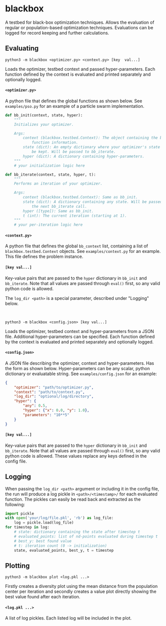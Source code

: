 # blackbox

A testbed for black-box optimization techniques. Allows the evaluation of
regular or population-based optimization techniques. Evaluations
can be logged for record keeping and further calculations.

## Evaluating

```
python3 -m blackbox <optimizer.py> <context.py> [key  val...]
```

Loads the optimizer, testbed context and passed hyper-parameters. Each function
defined by the context is evaluated and printed separately and optionally
logged.

#### `<optimizer.py>`

A python file that defines the global functions as shown below. See
`examples/pso.py` for an example of a particle swarm implementation.

```python
def bb_init(context, state, hyper):
    """
    Initializes your optimizer.

    Args:
        context (blackbox.testbed.Context): The object containing the blackbox
            function information.
        state (dict): An empty dictionary where your optimizer's state should
            be kept. Will be passed to bb_iterate.
        hyper (dict): A dictionary containing hyper-parameters.
    """
    # your initialization logic here

def bb_iterate(context, state, hyper, t):
    """
    Performs an iteration of your optimizer.

    Args:
        context (blackbox.testbed.Context): Same as bb_init.
        state (dict): A dictionary containing any state. Will be passed to
            the next bb_iterate call.
        hyper ([type]): Same as bb_init.
        t (int): The current iteration (starting at 1).
    """
    # your per-iteration logic here
```

#### `<context.py>`

A python file that defines the global `bb_context` list, containing a list of
`blackbox.testbed.Context` objects. See `examples/context.py` for an example.
This file defines the problem instance.

#### `[key val...]`

Key-value pairs that are passed to the `hyper` dictionary in `bb_init` and
`bb_iterate`. Note that all values are passed through `eval()` first, so
any valid python code is allowed.

The `log_dir <path>` is a special parameter, described under "Logging" below.

<br>

```
python3 -m blackbox <config.json> [key val...]
```

Loads the optimizer, testbed context and hyper-parameters from a JSON file.
Additional hyper-parameters can be specified. Each function defined by the
context is evaluated and printed separately and optionally logged.

#### `<config.json>`

A JSON file describing the optimizer, context and hyper-parameters. Has the
form as shown below. Hyper-parameters can be any scalar, python dictionary
or evaluatable string. See `examples/config.json` for an example:

```json
{
    "optimizer": "path/to/optimizer.py",
    "context": "path/to/context.py",
    "log_dir": "optional/log/directory",
    "hyper": {
        "any": 0.5,
        "hyper": {"x": 0.0, "y": 1.0},
        "parameters": "10**5"
    }
}
```

#### `[key val...]`

Key-value pairs that are passed to the `hyper` dictionary in `bb_init` and
`bb_iterate`. Note that all values are passed through `eval()` first, so
any valid python code is allowed. These values replace any keys defined in
the config file.

## Logging

When passing the `log_dir <path>` argument or including it in the config file,
the run will produce a log pickle in `<path>/<timestamp>/` for each evaluated
function. The pickles can easily be read back and extracted as the following:

```python
import pickle
with open('your/log/file.pkl', 'rb') as log_file:
    log = pickle.load(log_file)
for timestep in log:
    # state: dictionary containing the state after timestep t
    # evaluated_points: list of nd-points evaluated during timestep t
    # best_y: best found value
    # t: iteration count (0 -> initialization)
    state, evaluated_points, best_y, t = timestep
```

## Plotting

```
python3 -m blackbox plot <log.pkl ...>
```

Firstly creates a diversity plot using the mean distance from the population
center per iteration and secondly creates a value plot directly showing the best
value found after each iteration.

#### `<log.pkl ...>`

A list of log pickles. Each listed log will be included in the plot.
